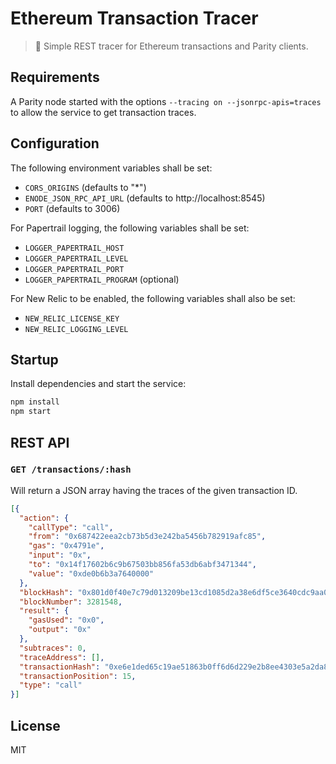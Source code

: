 # Ethereum Transaction Tracer

> 🐾 Simple REST tracer for Ethereum transactions and Parity clients.

## Requirements

A Parity node started with the options `--tracing on --jsonrpc-apis=traces` to allow the service to get transaction traces.

## Configuration

The following environment variables shall be set:

- `CORS_ORIGINS` (defaults to "\*")
- `ENODE_JSON_RPC_API_URL` (defaults to http://localhost:8545)
- `PORT` (defaults to 3006)

For Papertrail logging, the following variables shall be set:

- `LOGGER_PAPERTRAIL_HOST`
- `LOGGER_PAPERTRAIL_LEVEL`
- `LOGGER_PAPERTRAIL_PORT`
- `LOGGER_PAPERTRAIL_PROGRAM` (optional)

For New Relic to be enabled, the following variables shall also be set:

- `NEW_RELIC_LICENSE_KEY`
- `NEW_RELIC_LOGGING_LEVEL`

## Startup

Install dependencies and start the service:

```bash
npm install
npm start
```

## REST API

### `GET /transactions/:hash`

Will return a JSON array having the traces of the given transaction ID.

```json
[{
  "action": {
    "callType": "call",
    "from": "0x687422eea2cb73b5d3e242ba5456b782919afc85",
    "gas": "0x4791e",
    "input": "0x",
    "to": "0x14f17602b6c9b67503bb856fa53db6abf3471344",
    "value": "0xde0b6b3a7640000"
  },
  "blockHash": "0x801d0f40e7c79d013209be13cd1085d2a38e6df5ce3640cdc9aa07cec6ba8444",
  "blockNumber": 3281548,
  "result": {
    "gasUsed": "0x0",
    "output": "0x"
  },
  "subtraces": 0,
  "traceAddress": [],
  "transactionHash": "0xe6e1ded65c19ae51863b0ff6d6d229e2b8ee4303e5a2da85abb03a240fa44bf5",
  "transactionPosition": 15,
  "type": "call"
}]
```

## License

MIT
